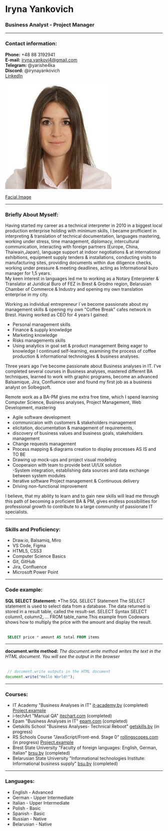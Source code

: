 # Iryna Yankovich
### Business Analyst - Project Manager

---

### Contact information:

**Phone:** +48 88 3192941<br>
**E-mail:** iryna.yankovi4@gmail.com<br>
**Telegram:** @yarishe4ka<br>
**Discord:** @irynayankovich<br>
[LinkedIn](https://www.linkedin.com/in/yankovich-iryna-a30510b3/)<br>

![Profile photo](https://github.com/irynayankovich/rsschool-cv/blob/gh-pages/facial%20image.jpg "Facial image")<br>

[Facial.Image](https://media-exp1.licdn.com/dms/image/C4E03AQEC0qczPHwFWQ/profile-displayphoto-shrink_400_400/0/1600174542810?e=1675900800&v=beta&t=dYMnyn6w5MjBUDbUTsfhozPcnAP_S2-cQFcADU_Gp-M)<br>

---

### Briefly About Myself:

Having started my career as a technical interpreter in 2010 in a biggest local production enterprise holding with minimum skills, I became profficient in interpreting & translation of technical documentation, languages mastering, working under stress, time management, diplomacy, intercultural communication, interacting with foreign partners (Europe, China, Thaiwain,Japan), language support at indoor negotiations & at international exhibitions, equipment supply tenders & installations, conducting visits to manufacturing sites, providing documents within due diligence checks, working under pressure & meeting deadlines, acting as Informational buro manager for 1,5 years. <br>
My keen interest in languages led me to working as a Notary Enterpreter & Translator at Juridical Buro of FEZ in Brest & Grodno region, Belarusian Chamber of Commerce & Industry  and opening my own translation enterprise in my city. <br>

Working as individual entrepreneur I`ve become passionate about my management skills & opening my own "Coffee Break" cafes network in Brest. Having worked as CEO for 4 years I gained:
- Personal management skills
- Finance & supply knowledge
- Marketing knowledge
- Risks managements skills
- Using analytics in goal set & product management
Being eager to knowledge I continued self-learning, examining the process of coffee production & informational technologies & business analyses.<br>

Three years ago I’ve become passionate about Business analyses in IT. I’ve completed several courses in Business analyses, mastered different BA techniques, learned to work with graphic programs, become an advanced Balsamique, Jira, Confluence user and found my first job as a business analyst on Solbegsoft.<br>

Remote work as a BA-PM gives me extra free time, which I spend learning Computer Science, Business analyses, Project Management, Web Development, mastering 
- Agile software development
- communicaion with customers & stakeholders management
- elicitation, documentation & management of requirements, 
- discovery of business values and business goals, stakeholders management
- Change requests management 
- Process mapping & diagrams creation to display processes AS IS and TO BE
- Drawing up mock-ups and project visual modeling
- Cooperaion with team to provide best UI/UX solution  
-System integration, establishing data sources and data exchange between system modules
- Iterative software Project  management & Continuous delivery
- Driving non-functional improvement<br>

I believe, that my ability to learn and to gain new skills will lead me through this path of becoming a proficient BA & PM, gives endless possibilities for professional growth to contribute to a large community of passionate IT specialists.<br>

---

### Skills and Proficiency:

- Draw.io, Balsamiq, Miro
- VS Code, Figma
- HTML5, CSS3
- Computer Science Basics
- Git, GitHub
- Jira, Confluence
- Microsoft Power Point 

---

### Code example:

**SQL SELECT Statement:**
*The SQL SELECT Statement The SELECT statement is used to select data from a database. The data returned is stored in a result table, called the result-set. SELECT Syntax SELECT column1, column2, ... FROM table_name.This example from Codewars shows how to multiply the price with the amount and display the result.

```sql

 SELECT price * amount AS total FROM items
```
---
**document.write method:**
_The document.write method writes the text in the HTML document. You will see the output in the browser_

```javascript

 // document.write outputs in the HTML document
document.write("Hello World!");
```
---
### Courses:

- IT Academy "Business Analyses in IT" [it-academy.by](https://www.it-academy.by/) (completed) [Project.example](https://github.com/irynayankovich/project/blob/master/Pitch%20deck%20for%20Pliushki%20PN%20app%20Final%20-%20v1.pdf) <br>
- i-techArt "Manual QA" [itechart.com](https://www.itechart.com/) (completed)<br>
- Epam "Business Analyses in IT" [epam.com](https://www.epam.com/) (completed)<br>
- Getskills School "Business Analyses- Technical Reboot" [getskills.by](https://getskills.by/) (in progress)<br>
- RS Schools Course "JavaScript/Front-end. Stage 0" [rollingscopes.com](https://rollingscopes.com/) (in progress) [Project.example](https://github.com/irynayankovich/rsschool-cv) <br>
- Brest State University "Faculty of foreign languages: English, German, Italian" [brsu.by](https://www.brsu.by/en/) (completed)<br>
- Belarusian State University "Informational technologies Institute: Informational business supply" [bsu.by](https://bsu.by/en/) (completed)<br>

---

### Languages:

- English \- Advanced<br>
- German \- Upper Intermediate<br>
- Italian \- Upper Intermediate<br>
- Polish \- Basic<br>
- Spanish \- Basic<br>
- Russian \- Native<br>
- Belarusian \- Native<br>
